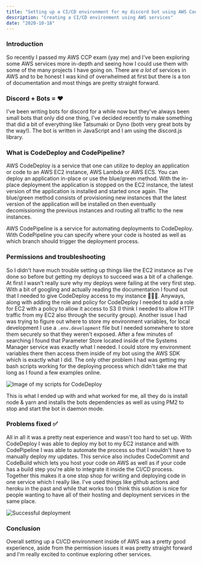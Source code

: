 ```yaml
---
title: "Setting up a CI/CD environment for my discord bot using AWS CodeDeploy and CodePipeline"
description: "Creating a CI/CD environment using AWS services"
date: "2020-10-18"
---
```


### Introduction

So recently I passed my AWS CCP exam (yay me) and I've been exploring some AWS services more in-depth and seeing how I could use them with some of the many projects I have going on. There are _a lot_ of services in AWS and to be honest I was kind of overwhelmed at first but there is a ton of documentation and most things are pretty straight forward.

### Discord + Bots = ❤️

I've been writing bots for discord for a while now but they've always been small bots that only did one thing, I've decided recently to make something that did a bit of everything like Tatsumaki or Dyno (both very great bots by the way!). The bot is written in JavaScript and I am using the discord.js library.

### What is CodeDeploy and CodePipeline?

AWS CodeDeploy is a service that one can utilize to deploy an application or code to an AWS EC2 instance, AWS Lambda or AWS ECS. You can deploy an application in-place or use the blue/green method. With the in-place deployment the application is stopped on the EC2 instance, the latest version of the application is installed and started once again. The blue/green method consists of provisioning new instances that the latest version of the application will be installed on then eventually decomissioning the previous instances and routing all traffic to the new instances.

AWS CodePipeline is a service for automating deployments to CodeDeploy. With CodePipeline you can specify where your code is hosted as well as which branch should trigger the deployment process.

### Permissions and troubleshooting

So I didn't have much trouble setting up things like the EC2 instance as I've done so before but getting my deploys to succeed was a bit of a challenge. At first I wasn't really sure why my deploys were failing at the very first step. With a bit of googling and actually reading the documentation I found out that I needed to give CodeDeploy access to my instance 🤦🏾‍♂️. Anyways, along with adding the role and policy for CodeDeploy I needed to add a role for EC2 with a policy to allow it access to S3 (I think I needed to allow HTTP traffic from my EC2 also through the security group). Another issue I had was trying to figure out where to store my environment variables, for local development I use a `.env.development` file but I needed somewhere to store them securely so that they weren't exposed. After a few minutes of searching I found that Parameter Store located inside of the Systems Manager service was exactly what I needed. I could store my environment variables there then access them inside of my bot using the AWS SDK which is exactly what I did. The only other problem I had was getting my bash scripts working for the deploying process which didn't take me that long as I found a few examples online.

![Image of my scripts for CodeDeploy](https://i.imgur.com/crrlvIP.png)

This is what I ended up with and what worked for me, all they do is install node & yarn and installs the bots dependencies as well as using PM2 to stop and start the bot in daemon mode.

### Problems fixed ✅

All in all it was a pretty neat experience and wasn't too hard to set up. With CodeDeploy I was able to deploy my bot to my EC2 instance and with CodePipeline I was able to automate the process so that I wouldn't have to manually deploy my updates. This service also includes CodeCommit and CodeBuild which lets you host your code on AWS as well as if your code has a build step you're able to integrate it inside the CI/CD process. Together this makes it a one stop shop for writing and deploying code in one service which I really like. I've used things like github actions and heroku in the past and while that works too I think this solution is nice for people wanting to have all of their hosting and deployment services in the same place.

![Successful deployment](https://i.imgur.com/DKSHiaR.png)

### Conclusion

Overall setting up a CI/CD environment inside of AWS was a pretty good experience, aside from the permission issues it was pretty straight forward and I'm really excited to continue exploring other services.
